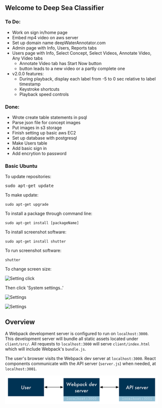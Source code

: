 ## Welcome to Deep Sea Classifier

### To Do:

- Work on sign in/home page
- Embed mp4 video on aws server
- Set up domain name deepWaterAnnotator.com
- Admin page with Info, Users, Reports tabs
- Users page with Info, Select Concept, Select Videos,  Annotate Video, Any Video tabs
  - Annotate Video tab has Start Now button
  - button leads to a new video or a partly complete one
- v2.0.0 features:
  - During playback, display each label from -5 to 0 sec relative to label timestamp
  - Keystroke shortcuts
  - Playback speed controls

### Done:

- Wrote create table statements in psql
- Parse json file for concept images
- Put images in s3 storage
- Finish setting up basic aws EC2
- Set up database with postgresql
- Make Users table
- Add basic sign in
- Add encrytion to password

### Basic Ubuntu


To update repositories:
<pre>
sudo apt-get update
</pre>


To make update:
```
sudo apt-get upgrade
```


To install a package through command line:
```
sudo apt-get install [packageName]
```


To install screenshot software:
```
sudo apt-get install shutter
```


To run screenshot software:
```
shutter
```
To change screen size:


![Setting click](https://i.imgur.com/SxhAJwm.png)


Then click 'System settings..'


![Settings](https://i.imgur.com/YEljcPC.png)


![Settings](https://i.imgur.com/pXLa4r5.png)


## Overview

A Webpack development server is configured to run on `localhost:3000`. This development server will bundle all static assets located under `client/src/`. All requests to `localhost:3000` will serve `client/index.html` which will include Webpack's `bundle.js`.

The user's browser visits the Webpack dev server at `localhost:3000`. React components communicate with the API server (`server.js`) when needed, at `localhost:3001`.

![Flow diagram](./flow-diagram.png)
